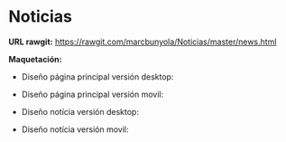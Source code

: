# Noticias

 <b>URL rawgit:</b> https://rawgit.com/marcbunyola/Noticias/master/news.html 

 <b>Maquetación:</b>
 
  - Diseño página principal versión desktop:
    
  - Diseño página principal versión movil:
  
  - Diseño notícia versión desktop:
  
  - Diseño notícia versión movil:
  
  

